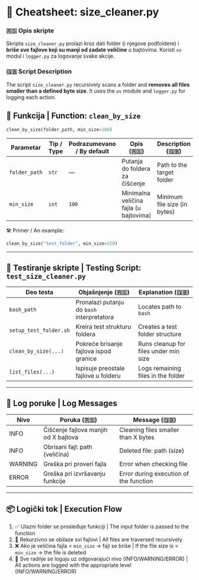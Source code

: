 # 🧹 Cheatsheet: size_cleaner.py

### 🇷🇸 Opis skripte
Skripta `size_cleaner.py` prolazi kroz dati folder (i njegove podfoldere) i **briše sve fajlove koji su manji od zadate veličine** u bajtovima. Koristi `os` modul i `logger.py` za logovanje svake akcije.

### 🇬🇧 Script Description
The script `size_cleaner.py` recursively scans a folder and **removes all files smaller than a defined byte size**. It uses the `os` module and `logger.py` for logging each action.


## 🧩 Funkcija | Function: `clean_by_size`

```python
clean_by_size(folder_path, min_size=100)
```

| Parametar | Tip / Type    | Podrazumevano / By default | Opis (🇷🇸)                                          | Description (🇬🇧)                             |
|-----------|---------|----------------|--------------------------------------------------|----------------------------------------------|
| `folder_path` | `str` | —              | Putanja do foldera za čišćenje                  | Path to the target folder                    |
| `min_size`    | `int` | `100`          | Minimalna veličina fajla (u bajtovima)          | Minimum file size (in bytes)                |

🛠️ Primer / An example:
```python
clean_by_size("test_folder", min_size=150)
```

---

## 🔎 Testiranje skripte | Testing Script: `test_size_cleaner.py`

| Deo testa | Objašnjenje (🇷🇸)                                   | Explanation (🇬🇧)                           |
|-----------|-----------------------------------------------------|---------------------------------------------|
| `bash_path` | Pronalazi putanju do `bash` interpretatora        | Locates path to `bash`                      |
| `setup_test_folder.sh` | Kreira test strukturu foldera         | Creates a test folder structure             |
| `clean_by_size(...)` | Pokreće brisanje fajlova ispod granice   | Runs cleanup for files under min size       |
| `list_files(...)` | Ispisuje preostale fajlove u folderu        | Logs remaining files in the folder          |

---

## 📄 Log poruke | Log Messages

| Nivo | Poruka (🇷🇸)                                   | Message (🇬🇧)                            |
|------|-----------------------------------------------|------------------------------------------|
| INFO | Čišćenje fajlova manjih od X bajtova           | Cleaning files smaller than X bytes      |
| INFO | Obrisani fajl: path (veličina)                 | Deleted file: path (size)                |
| WARNING | Greška pri proveri fajla                    | Error when checking file                 |
| ERROR | Greška pri izvršavanju funkcije               | Error during execution of the function   |

---

## 📦 Logički tok | Execution Flow

1. ✅ Ulazni folder se prosleđuje funkciji | The input folder is passed to the function
2. 🔄 Rekurzivno se obilaze svi fajlovi | All files are traversed recursively
3. ❌ Ako je veličina fajla < `min_size` → fajl se briše | If the file size is < `min_size` → the file is deleted
4. 🧾 Sve radnje se loguju uz odgovarajući nivo (INFO/WARNING/ERROR) | All actions are logged with the appropriate level (INFO/WARNING/ERROR)

